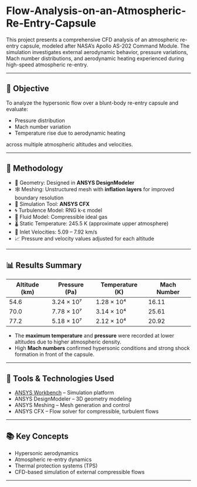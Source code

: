 # Flow-Analysis-on-an-Atmospheric-Re-Entry-Capsule

This project presents a comprehensive CFD analysis of an atmospheric re-entry capsule, modeled after NASA’s Apollo AS-202 Command Module. The simulation investigates external aerodynamic behavior, pressure variations, Mach number distributions, and aerodynamic heating experienced during high-speed atmospheric re-entry.

---

## 🚀 Objective

To analyze the hypersonic flow over a blunt-body re-entry capsule and evaluate:

- Pressure distribution
- Mach number variation
- Temperature rise due to aerodynamic heating

across multiple atmospheric altitudes and velocities.

---

## 🧪 Methodology

- 📐 Geometry: Designed in **ANSYS DesignModeler**
- 🕸️ Meshing: Unstructured mesh with **inflation layers** for improved boundary resolution
- 🔬 Simulation Tool: **ANSYS CFX**
- 🌀 Turbulence Model: RNG k-ε model
- 🧪 Fluid Model: Compressible ideal gas
- 🌡️ Static Temperature: 245.5 K (approximate upper atmosphere)
- 🚀 Inlet Velocities: 5.09 – 7.92 km/s
- 📈 Pressure and velocity values adjusted for each altitude

---

## 📊 Results Summary

| **Altitude (km)** | **Pressure (Pa)** | **Temperature (K)** | **Mach Number** |
|-------------------|-------------------|----------------------|------------------|
| 54.6              | 3.24 × 10⁷        | 1.28 × 10⁴           | 16.11            |
| 70.0              | 7.78 × 10⁷        | 3.14 × 10⁴           | 25.61            |
| 77.2              | 5.18 × 10⁷        | 2.12 × 10⁴           | 20.92            |

- The **maximum temperature** and **pressure** were recorded at lower altitudes due to higher atmospheric density.
- High **Mach numbers** confirmed hypersonic conditions and strong shock formation in front of the capsule.

---

## 🧰 Tools & Technologies Used

- [ANSYS Workbench](https://www.ansys.com/products/platform/ansys-workbench) – Simulation platform
- ANSYS DesignModeler – 3D geometry modeling
- ANSYS Meshing – Mesh generation and control
- ANSYS CFX – Flow solver for compressible, turbulent flows

---

## 📚 Key Concepts

- Hypersonic aerodynamics
- Atmospheric re-entry dynamics
- Thermal protection systems (TPS)
- CFD-based simulation of external compressible flows

---
